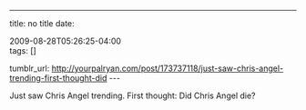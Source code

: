 ---
title: no title
date:

 2009-08-28T05:26:25-04:00  
tags:  []

tumblr_url:
http://yourpalryan.com/post/173737118/just-saw-chris-angel-trending-first-thought-did
\-\--

Just saw Chris Angel trending. First thought: Did Chris Angel die?
